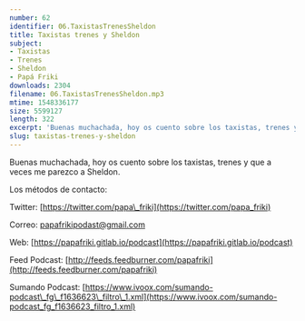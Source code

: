 ```yaml
---
number: 62
identifier: 06.TaxistasTrenesSheldon
title: Taxistas trenes y Sheldon
subject:
- Taxistas
- Trenes
- Sheldon
- Papá Friki
downloads: 2304
filename: 06.TaxistasTrenesSheldon.mp3
mtime: 1548336177
size: 5599127
length: 322
excerpt: 'Buenas muchachada, hoy os cuento sobre los taxistas, trenes y que a veces me parezco a Sheldon.  '
slug: taxistas-trenes-y-sheldon
---
```

Buenas muchachada, hoy os cuento sobre los taxistas, trenes y que a veces me parezco a Sheldon.  

Los métodos de contacto:  

Twitter: [https://twitter.com/papa\_friki](https://twitter.com/papa_friki)

Correo: [papafrikipodast@gmail.com](https://archive.org/details/papafrikipodast@gmail.com)

Web: [https://papafriki.gitlab.io/podcast](https://papafriki.gitlab.io/podcast)

Feed Podcast: [http://feeds.feedburner.com/papafriki](http://feeds.feedburner.com/papafriki)

Sumando Podcast: [https://www.ivoox.com/sumando-podcast\_fg\_f1636623\_filtro\_1.xml](https://www.ivoox.com/sumando-podcast_fg_f1636623_filtro_1.xml)